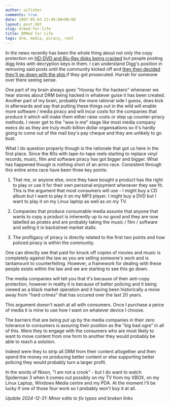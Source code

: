 ```yaml
---
author: ajfisher
comments: true
date: 2007-05-03 13:49:00+00:00
layout: post.hbt
slug: drmed-for-life
title: DRMed for Life
tags: drm, media, piracy, rant
---
```


In the news recently has been the whole thing about not only the copy
protection on [HD-DVD and Blu-Ray disks being
cracked](http://www.infoworld.com/article/06/12/29/HNdrmhacked_1.html) but
people posting digg links with decryption keys in them. I can understand Digg's
position in removing said posts until the community kicked off and [they then
decided they'll go down with the ship ](http://blog.digg.com/?p=74)if they got
prosecuted. Hurrah for someone over there seeing sense.

One part of my brain always goes "Hooray for the hackers" whenever we hear
stories about DRM being hacked in whatever guise it has been created. Another
part of my brain, probably the more rational side I guess, does kick in
afterwards and say that putting these things out in the wild will enable more
software / media piracy and will incur costs for the companies that produce it
which will make them either raise costs or step up counter-piracy methods. I
never get to the "woe is me" stage like most media company execs do as they are
truly multi-billion dollar organisations so it's hardly going to come out of
the mail boy's pay cheque and they are unlikely to go bust.

What I do question properly though is the rationale that got us here in the
first place. Since the 60s with tape-to-tape reels starting to replace vinyl
records, music, film and software piracy has got bigger and bigger. What has
happened though is nothing short of an arms race. Consistent through this
entire arms race have been three key points:

1. That me, or anyone else, once they have bought a product has the right to
   play or use it for their own personal enjoyment whenever they see fit. This
   is the argument that most consumers will use - I might buy a CD album but I
   want to play it on my MP3 player. I might buy a DVD but I want to play it on
   my Linux laptop as well as on my TV.

2. Companies that produce consumable media assume that anyone that wants to
   copy a product is inherently up to no good and they are now labelled as
   pirates and are probably taking the music / film / software and selling it
   in backstreet market stalls.

3. The profligacy of piracy is directly related to the first two points and how
   policed piracy is within the community.

One can directly see that paid for knock off copies of movies and music is
completely against the law as you are selling someone's work and is tantamount
to counterfeiting. However, a framework for dealing with these people exists
within the law and we are starting to see this go down.

The media companies will tell you that it's because of their anti-copy
protection, however in reality it is because of better policing and it being
viewed as a black market operation and it having been historically a move
away from "hard crimes" that has occured over the last 20 years.

This argument doesn't wash at all with consumers. Once I purchase a peice of
media it is mine to use how I want on whatever device I choose.

The barriers that are being put up by the media companies in their zero
tolerance to consumers is assuring their position as the "big bad ogre" in all
of this. Were they to engage with the consumers who are most likely to want to
move content from one form to another they would probably be able to reach a
solution.

Indeed were they to strip all DRM from their content altogether and then spend
the money on producing better content or else supporting better policing they
would probably turn a larger profit.

In the words of Nixon, "I am not a crook" - but I do want to watch Spiderman 3
when it comes out possibly on my TV from my XBOX, on my Linux Laptop, Windows
Media centre and my PDA. At the moment I'll be lucky if one of those four work
so I probably won't buy it at all.

_Update 2024-12-31: Minor edits to fix typos and broken links_
